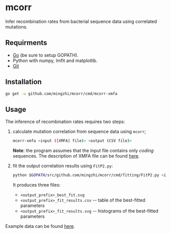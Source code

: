 # mcorr
Infer recombination rates from bacterial sequence data using correlated mutations.

## Requirments
* [Go](https://golang.org/) (be sure to setup GOPATH).
* Python with numpy, lmfit and matplotlib.
* [Git](https://git-scm.com/)

## Installation
```sh
go get -u github.com/mingzhi/mcorr/cmd/mcorr-xmfa
```

## Usage
The inference of recombination rates requires two steps:

1. calculate mutation correlation from sequence data using `mcorr`;

    ```sh
    mcorr-xmfa <input ([XMFA] file)> <output (CSV file)>
    ```

    **Note**: the program assumes that the input file contains only *coding* sequences.
    The description of XMFA file can be found [here](http://darlinglab.org/mauve/user-guide/files.html).

2. fit the output correlation results using `FitP2.py`:

    ```sh
    python $GOPATH/src/github.com/mingzhi/mcorr/cmd/fitting/FitP2.py <input (mcorr output file)> <output prefix>
    ```

    It produces three files:

    * `<output_prefix>_best_fit.svg`
    * `<output_prefix>_fit_results.csv` -- table of the best-fitted parameters
    * `<output_prefix>_fit_results.svg` -- histograms of the best-fitted parameters

Example data can be found [here](https://github.com/mingzhi/mcorr_examples).
